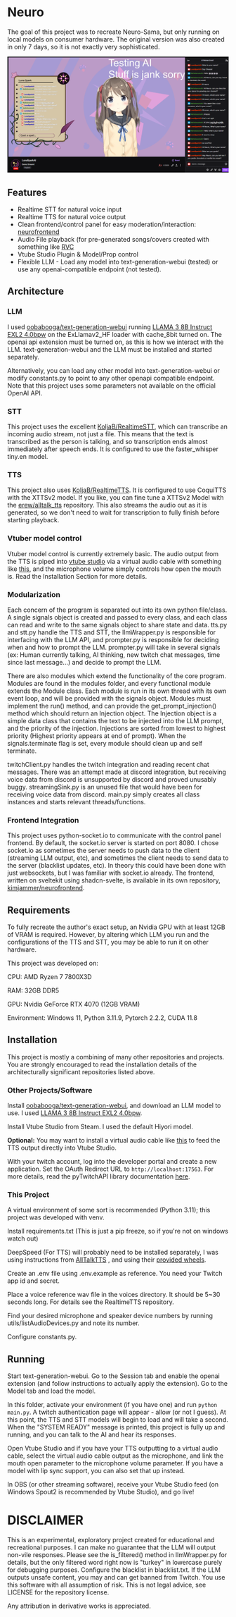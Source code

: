 # Neuro

The goal of this project was to recreate Neuro-Sama, but only running on local models on consumer hardware.
The original version was also created in only 7 days, so it is not exactly very sophisticated.

![Screenshot of demo stream](./images/stream.png)

## Features
- Realtime STT for natural voice input
- Realtime TTS for natural voice output
- Clean frontend/control panel for easy moderation/interaction: [neurofrontend](https://github.com/kimjammer/neurofrontend)
- Audio File playback (for pre-generated songs/covers created with something like [RVC](https://github.com/RVC-Project/Retrieval-based-Voice-Conversion-WebUI)
- Vtube Studio Plugin & Model/Prop control
- Flexible LLM - Load any model into text-generation-webui (tested) or use any openai-compatible endpoint (not tested).

## Architecture

### LLM

I used [oobabooga/text-generation-webui](https://github.com/oobabooga/text-generation-webui)
running [LLAMA 3 8B Instruct EXL2 4.0bpw](https://huggingface.co/turboderp/Llama-3-8B-Instruct-exl2/tree/4.0bpw) on the
ExLlamav2_HF loader with cache_8bit turned on. The openai api extension must be turned on, as this is how we interact
with the LLM. text-generation-webui and the LLM must be installed and started separately.

Alternatively, you can load any other model into text-generation-webui or modify constants.py to point to any other
openapi compatible endpoint. Note that this project uses some parameters not available on the official OpenAI API.

### STT

This project uses the excellent [KoljaB/RealtimeSTT](https://github.com/KoljaB/RealtimeSTT), which can transcribe an
incoming audio stream, not just a file. This means that the text is transcribed as the person is talking, and so
transcription ends almost immediately after speech ends. It is configured to use the faster_whisper tiny.en model.

### TTS

This project also uses [KoljaB/RealtimeTTS](https://github.com/KoljaB/RealtimeTTS). It is configured to use CoquiTTS
with the XTTSv2 model. If you like, you can fine tune a XTTSv2 Model with
the [erew/alltalk_tts](https://github.com/erew123/alltalk_tts) repository. This also streams the audio out as it is
generated, so we don't need to wait for transcription to fully finish before starting playback.

### Vtuber model control

Vtuber model control is currently extremely basic. The audio output from the TTS is piped
into [vtube studio](https://denchisoft.com/) via a virtual audio cable with something
like [this](https://vb-audio.com/Cable/), and the microphone volume simply controls how open the mouth is. Read
the Installation Section for more details.

### Modularization

Each concern of the program is separated out into its own python file/class. A single signals object is created and 
passed to every class, and each class can read and write to the same signals object to share state and data. tts.py and 
stt.py handle the TTS and STT, the llmWrapper.py is responsible for interfacing with the LLM API, and prompter.py is
responsible for deciding when and how to prompt the LLM. prompter.py will take in several signals (ex: Human currently
talking, AI thinking, new twitch chat messages, time since last message...) and decide to prompt the LLM.

There are also modules which extend the functionality of the core program. Modules are found in the modules folder, and
every functional module extends the Module class. Each module is run in its own thread with its own event loop, and will
be provided with the signals object. Modules must implement the run() method, and can provide the get_prompt_injection()
method which should return an Injection object. The Injection object is a simple data class that contains the text to
be injected into the LLM prompt, and the priority of the injection. Injections are sorted from lowest to highest
priority (Highest priority appears at end of prompt). When the signals.terminate flag is set, every module should clean
up and self terminate.

twitchClient.py handles the twitch integration and reading recent chat messages. There was an attempt made at discord
integration, but receiving voice data from discord is unsupported by discord and proved unusably buggy. streamingSink.py
is an unused file that would have been for receiving voice data from discord. main.py simply creates all class instances
and starts relevant threads/functions.

### Frontend Integration

This project uses python-socket.io to communicate with the control panel frontend. By default, the socket.io server is
started on port 8080. I chose socket.io as sometimes the server needs to push data to the client (streaming LLM
output, etc), and sometimes the client needs to send data to the server (blacklist updates, etc). In theory this could
have been done with just websockets, but I was familiar with socket.io already. The frontend, written on sveltekit using
shadcn-svelte, is available in its own repository, [kimjammer/neurofrontend](https://github.com/kimjammer/neurofrontend).

## Requirements

To fully recreate the author's exact setup, an Nvidia GPU with at least 12GB of VRAM is required. However, by altering
which LLM you run and the configurations of the TTS and STT, you may be able to run it on other hardware.

This project was developed on:

CPU: AMD Ryzen 7 7800X3D

RAM: 32GB DDR5

GPU: Nvidia GeForce RTX 4070 (12GB VRAM)

Environment: Windows 11, Python 3.11.9, Pytorch 2.2.2, CUDA 11.8

## Installation

This project is mostly a combining of many other repositories and projects. You are strongly encouraged to read the
installation details of the architecturally significant repositories listed above.

### Other Projects/Software

Install [oobabooga/text-generation-webui](https://github.com/oobabooga/text-generation-webui), and download an LLM model
to use. I used [LLAMA 3 8B Instruct EXL2 4.0bpw](https://huggingface.co/turboderp/Llama-3-8B-Instruct-exl2/tree/4.0bpw).

Install Vtube Studio from Steam. I used the default Hiyori model.

**Optional:** You may want to install a virtual audio cable like [this](https://vb-audio.com/Cable/) to feed the TTS
output directly into Vtube Studio.

With your twitch account, log into the developer portal and create a new application. Set the OAuth Redirect URL
to `http://localhost:17563`. For more details, read the pyTwitchAPI library
documentation [here](https://pytwitchapi.dev/en/stable/index.html#user-authentication).

### This Project

A virtual environment of some sort is recommended (Python 3.11); this project was developed with venv.

Install requirements.txt (This is just a pip freeze, so if you're not on windows watch out)

DeepSpeed (For TTS) will probably need to be installed separately, I was using instructions
from [AllTalkTTS](https://github.com/erew123/alltalk_tts?#-deepspeed-installation-options) , and using their 
[provided wheels](https://github.com/erew123/alltalk_tts/releases/tag/DeepSpeed-14.0).

Create an .env file using .env.example as reference. You need your Twitch app id and secret.

Place a voice reference wav file in the voices directory. It should be 5~30 seconds long. For details see the RealtimeTTS
repository.

Find your desired microphone and speaker device numbers by running utils/listAudioDevices.py and note its number. 

Configure constants.py.

## Running

Start text-generation-webui. Go to the Session tab and enable the openai extension (and follow instructions to actually
apply the extension). Go to the Model tab and load the model.

In this folder, activate your environment (if you have one) and run `python main.py`. A twitch authentication page will
appear - allow (or not I guess). At this point, the TTS and STT models will begin to load and will take a second. When
the "SYSTEM READY" message is printed, this project is fully up and running, and you can talk to the AI and hear its
responses.

Open Vtube Studio and if you have your TTS outputting to a virtual audio cable, select the virtual audio cable output as
the microphone, and link the mouth open parameter to the microphone volume parameter. If you have a model with lip sync
support, you can also set that up instead.

In OBS (or other streaming software), receive your Vtube Studio feed (on Windows Spout2 is recommended by Vtube Studio),
and go live!

# DISCLAIMER

This is an experimental, exploratory project created for educational and recreational purposes. I can make no guarantee
that the LLM will output non-vile responses. Please see the is_filtered() method in llmWrapper.py for details, but the
only filtered word right now is "turkey" in lowercase purely for debugging purposes. Configure the blacklist in blacklist.txt. 
If the LLM outputs unsafe content, you may and can get banned from Twitch. You use this software with all assumption 
of risk. This is not legal advice, see LICENSE for the repository license.

Any attribution in derivative works is appreciated.
